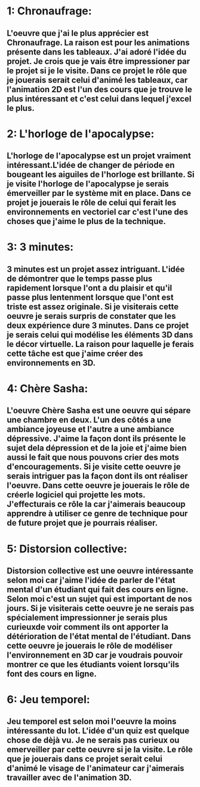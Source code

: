 # 1: Chronaufrage:
## L'oeuvre que j'ai le plus apprécier est Chronaufrage. La raison est pour les animations présente dans les tableaux. J'ai adoré l'idée du projet. Je crois que je vais être impressioner par le projet si je le visite. Dans ce projet le rôle que je jouerais serait celui d'animé les tableaux, car l'animation 2D est l'un des cours que je trouve le plus intéressant et c'est celui dans lequel j'excel le plus.

# 2: L'horloge de l'apocalypse:
## L'horloge de l'apocalypse est un projet vraiment intéressant.L'idée de changer de période en bougeant les aiguiles de l'horloge est brillante. Si je visite l'horloge de l'apocalypse je serais émerveiller par le système mit en place. Dans ce projet je jouerais le rôle de celui qui ferait les environnements en vectoriel car c'est l'une des choses que j'aime le plus de la technique. 

# 3: 3 minutes:
## 3 minutes est un projet assez intriguant. L'idée de démontrer que le temps passe plus rapidement lorsque l'ont a du plaisir et qu'il passe plus lentenment lorsque que l'ont est triste est assez originale. Si je visiterais cette oeuvre je serais surpris de constater que les deux expérience dure 3 minutes. Dans ce projet je serais celui qui modélise les éléments 3D dans le décor virtuelle. La raison pour laquelle je ferais cette tâche est que j'aime créer des environnements en 3D.

# 4: Chère Sasha:
## L'oeuvre Chère Sasha est une oeuvre qui sépare une chambre en deux. L'un des côtés a une ambiance joyeuse et l'autre a une ambiance dépressive. J'aime la façon dont ils présente le sujet dela dépression et de la joie et j'aime bien aussi le fait que nous pouvons crier des mots d'encouragements. Si je visite cette oeuvre je serais intriguer pas la façon dont ils ont réaliser l'oeuvre. Dans cette oeuvre je jouerais le rôle de créerle logiciel qui projette les mots. J'effecturais ce rôle la car j'aimerais beaucoup apprendre à utiliser ce genre de technique pour de future projet que je pourrais réaliser.

# 5: Distorsion collective:
## Distorsion collective est une oeuvre intéressante selon moi car j'aime l'idée de parler de l'état mental d'un étudiant qui fait des cours en ligne. Selon moi c'est un sujet qui est important de nos jours. Si je visiterais cette oeuvre je ne serais pas spécialement impressionner je serais plus curieuxde voir comment ils ont apporter la détérioration de l'état mental de l'étudiant. Dans cette oeuvre je jouerais le rôle de modéliser l'environnement en 3D car je voudrais pouvoir montrer ce que les étudiants voient lorsqu'ils font des cours en ligne.

# 6: Jeu temporel:
## Jeu temporel est selon moi l'oeuvre la moins intéressante du lot. L'idée d'un quiz est quelque chose de dèjà vu. Je ne serais pas curieux ou emerveiller par cette oeuvre si je la visite. Le rôle que je jouerais dans ce projet serait celui d'animé le visage de l'animateur car j'aimerais travailler avec de l'animation 3D.
